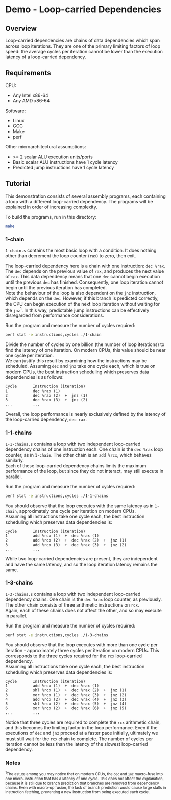 # Demo - Loop-carried Dependencies

## Overview

Loop-carried dependencies are chains of data dependencies which span across loop iterations. They are one of the primary limiting factors of loop speed: the average cycles per iteration cannot be lower than the execution latency of a loop-carried dependency.

## Requirements

CPU:

- Any Intel x86-64
- Any AMD x86-64

Software:

- Linux
- GCC
- Make
- perf

Other microarchitectural assumptions:

- &gt;= 2 scalar ALU execution units/ports
- Basic scalar ALU instructions have 1 cycle latency
- Predicted jump instructions have 1 cycle latency

## Tutorial

This demonstration consists of several assembly programs, each containing a loop with a different loop-carried dependency. The programs will be explained in order of increasing complexity.

To build the programs, run in this directory:

```bash
make
```

### 1-chain

`1-chain.s` contains the most basic loop with a condition. It does nothing other than decrement the loop counter (`rax`) to zero, then exit.

The loop-carried dependency here is a chain with one instruction: `dec %rax`. The `dec` depends on the previous value of `rax`, and produces the next value of `rax`. This data dependency means that one `dec` cannot begin execution until the previous `dec` has finished. Consequently, one loop iteration cannot begin until the previous iteration has completed.  
Note the behaviour of the loop is also dependent on the `jnz` instruction, which depends on the `dec`. However, if this branch is predicted correctly, the CPU can begin execution of the next loop iteration without waiting for the `jnz`<sup>1</sup>. In this way, predictable jump instructions can be effectively disregarded from performance considerations.

Run the program and measure the number of cycles required:

```bash
perf stat -e instructions,cycles ./1-chain
```

Divide the number of cycles by one billion (the number of loop iterations) to find the latency of one iteration. On modern CPUs, this value should be near one cycle per iteration.  
We can justify this result by examining how the instructions may be scheduled. Assuming `dec` and `jnz` take one cycle each, which is true on modern CPUs, the best instruction scheduling which preserves data dependencies is as follows:

```text
Cycle       Instruction (iteration)
1           dec %rax (1)
2           dec %rax (2)  +  jnz (1)
3           dec %rax (3)  +  jnz (2)
...         ...
```

Overall, the loop performance is nearly exclusively defined by the latency of the loop-carried dependency, `dec rax`.

### 1-1-chains

`1-1-chains.s` contains a loop with two independent loop-carried dependency chains of one instruction each. One chain is the `dec %rax` loop counter, as in `1-chain`. The other chain is an `add %rcx`, which behaves similarly.  
Each of these loop-carried dependency chains limits the maximum performance of the loop, but since they do not interact, may still execute in parallel.

Run the program and measure the number of cycles required:

```bash
perf stat -e instructions,cycles ./1-1-chains
```

You should observe that the loop executes with the same latency as in `1-chain`, approximately one cycle per iteration on modern CPUs.  
Assuming all instructions take one cycle each, the best instruction scheduling which preserves data dependencies is:

```text
Cycle       Instruction (iteration)
1           add %rcx (1)  +  dec %rax (1)
2           add %rcx (2)  +  dec %rax (2)  +  jnz (1)
3           add %rcx (3)  +  dec %rax (3)  +  jnz (2)
...         ...
```

While two loop-carried dependencies are present, they are independent and have the same latency, and so the loop iteration latency remains the same.

### 1-3-chains

`1-3-chains.s` contains a loop with two independent loop-carried dependency chains. One chain is the `dec %rax` loop counter, as previously. The other chain consists of three arithmetic instructions on `rcx`.  
Again, each of these chains does not affect the other, and so may execute in parallel.

Run the program and measure the number of cycles required:

```bash
perf stat -e instructions,cycles ./1-3-chains
```

You should observe that the loop executes with more than one cycle per iteration - approximately three cycles per iteration on modern CPUs. This corresponds to the three cycles required for the `rcx` loop-carried dependency.  
Assuming all instructions take one cycle each, the best instruction scheduling which preserves data dependencies is:

```text
Cycle       Instruction (iteration)
1           add %rcx (1)  +  dec %rax (1)
2           shl %rcx (1)  +  dec %rax (2)  +  jnz (1)
3           xor %rcx (1)  +  dec %rax (3)  +  jnz (2)
4           add %rcx (2)  +  dec %rax (4)  +  jnz (3)
5           shl %rcx (2)  +  dec %rax (5)  +  jnz (4)
6           xor %rcx (2)  +  dec %rax (6)  +  jnz (5)
...         ...
```

Notice that three cycles are required to complete the `rcx` arithmetic chain, and this becomes the limiting factor in the loop performance. Even if the executions of `dec` and `jnz` proceed at a faster pace initially, ultimately we must still wait for the `rcx` chain to complete. The number of cycles per iteration cannot be less than the latency of the slowest loop-carried dependency.

### Notes

<small><sup>1</sup>The astute among you may notice that on modern CPUs, the `dec` and `jnz` macro-fuse into one micro-instruction that has a latency of one cycle. This does not affect the explanation, because it is still due to branch prediction that branches are removed from dependency chains. Even with macro-op fusion, the lack of branch prediction would cause large stalls in instruction fetching, preventing a new instruction from being executed each cycle.</small>
